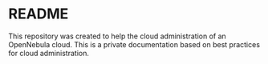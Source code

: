# README
This repository was created to help the cloud administration of an OpenNebula cloud. This is a private documentation based on best practices for cloud administration.

